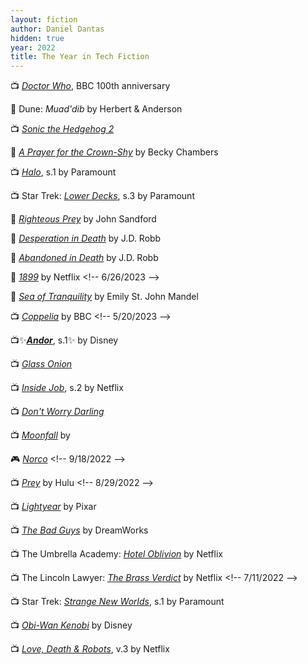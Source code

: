 ```yaml
---
layout: fiction
author: Daniel Dantas
hidden: true
year: 2022
title: The Year in Tech Fiction
---
```


📺 [_Doctor Who_](https://en.wikipedia.org/wiki/Doctor_Who_specials_(2022)), BBC 100th anniversary <!-- 1/13/2025 -->

📔 Dune: _Muad'dib_ by Herbert & Anderson <!-- 12/8/2024 -->

📺 [_Sonic the Hedgehog 2_](https://en.wikipedia.org/wiki/Sonic_the_Hedgehog_2_(film)) <!-- 12/4/2024 -->

📕 [_A Prayer for the Crown-Shy_](https://en.wikipedia.org/wiki/A_Prayer_for_the_Crown-Shy) by Becky Chambers <!-- 7/18/2024 -->

📺 [_Halo_](https://en.wikipedia.org/wiki/Halo_(TV_series)#Season_1_(2022)), s.1 by Paramount <!-- 4/1/2024 -->

📺 Star Trek: [_Lower Decks_](https://en.wikipedia.org/wiki/Star_Trek:_Lower_Decks_season_3), s.3 by Paramount <!-- 8/31/2023 -->

📕 [_Righteous Prey_](https://www.johnsandford.org/prey32.html) by John Sandford <!-- 8/21/2023 -->

📕 [_Desperation in Death_](https://jdrobb.com/2022/10/desperation-in-death/) by J.D. Robb <!-- 7/18/2023 -->

📕 [_Abandoned in Death_](https://jdrobb.com/2021/11/abandoned-in-death/) by J.D. Robb <!-- 7/17/2023 -->

📕 [_1899_](https://en.wikipedia.org/wiki/1899_(TV_series)) by Netflix <!-- 6/26/2023 -->

📕 [_Sea of Tranquility_](https://en.wikipedia.org/wiki/Sea_of_Tranquility_(novel)) by Emily St. John Mandel <!-- 6/25/2023 -->

📺 [_Coppelia_](https://en.wikipedia.org/wiki/Coppelia_(2021_film)) by BBC <!-- 5/20/2023 -->

📺✨[***Andor***](https://en.wikipedia.org/wiki/Andor_(TV_series)#Season_1_(2022)), s.1✨ by Disney <!-- 4/19/2023 -->

📺 [_Glass Onion_](https://en.wikipedia.org/wiki/Glass_Onion:_A_Knives_Out_Mystery) <!-- 2/17/2023 -->

📺 [_Inside Job_](https://en.wikipedia.org/wiki/Inside_Job_(2021_TV_series)), s.2 by Netflix <!-- 12/8/2022 -->

📺 [_Don't Worry Darling_](https://en.wikipedia.org/wiki/Don%27t_Worry_Darling) <!-- 12/4/2022 -->

📺 [_Moonfall_](https://en.wikipedia.org/wiki/Moonfall_(film)) by  <!-- 11/16/2022 -->

🎮 [_Norco_](https://en.wikipedia.org/wiki/Norco_(video_game)) <!-- 9/18/2022 -->

📺 [_Prey_](https://en.wikipedia.org/wiki/Prey_(2022_film)) by Hulu <!-- 8/29/2022 -->

📺 [_Lightyear_](https://en.wikipedia.org/wiki/Lightyear_(film)) by Pixar <!-- 8/10/2022 -->

📺 [_The Bad Guys_](https://en.wikipedia.org/wiki/The_Bad_Guys_(film)) by DreamWorks <!-- 7/16/2022 -->

📺 The Umbrella Academy: [_Hotel Oblivion_](https://en.wikipedia.org/wiki/The_Umbrella_Academy_season_3) by Netflix <!-- 7/12/2022 -->

📺 The Lincoln Lawyer: [_The Brass Verdict_](https://en.wikipedia.org/wiki/The_Lincoln_Lawyer_(TV_series)#Season_1_(2022)) by Netflix <!-- 7/11/2022 -->

📺 Star Trek: [_Strange New Worlds_](https://en.wikipedia.org/wiki/Star_Trek:_Strange_New_Worlds_season_1), s.1 by Paramount <!-- 7/10/2022 -->

📺 [_Obi-Wan Kenobi_](https://en.wikipedia.org/wiki/Obi-Wan_Kenobi_(miniseries)) by Disney <!-- 7/4/2022 -->

📺 [_Love, Death & Robots_](https://en.wikipedia.org/wiki/Love,_Death_%26_Robots#Volume_III_(2022)), v.3 by Netflix <!-- 5/29/2022 -->


